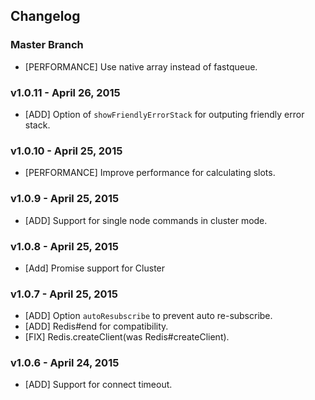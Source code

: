 ## Changelog

### Master Branch

* [PERFORMANCE] Use native array instead of fastqueue.

### v1.0.11 - April 26, 2015

* [ADD] Option of `showFriendlyErrorStack` for outputing friendly error stack.

### v1.0.10 - April 25, 2015

* [PERFORMANCE] Improve performance for calculating slots.

### v1.0.9 - April 25, 2015

* [ADD] Support for single node commands in cluster mode.

### v1.0.8 - April 25, 2015

* [Add] Promise support for Cluster

### v1.0.7 - April 25, 2015

* [ADD] Option `autoResubscribe` to prevent auto re-subscribe.
* [ADD] Redis#end for compatibility.
* [FIX] Redis.createClient(was Redis#createClient).

### v1.0.6 - April 24, 2015

* [ADD] Support for connect timeout.
